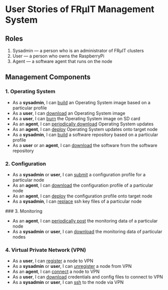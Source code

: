# User Stories of FRµIT Management System

## Roles

1. Sysadmin — a person who is an administrator of FRµIT clusters
2. User — a person who owns the RaspberryPi
3. Agent — a software agent that runs on the node



## Management Components

### 1. Operating System

- As a **sysadmin**, I can <u>build</u> an Operating System image based on a particular profile
- As a **user**, I can <u>download</u> an Operating System image
- As a **user**, I can <u>burn</u> the Operating System image on SD card
- As an **agent**, I can <u>periodically download</u> Operating System updates
- As an **agent**, I can <u>deploy</u> Operating System updates onto target node
- As a **sysadmin**, I can <u>build</u> a software repository based on a particular profile
- As a **user** or an **agent**, I can <u>download</u> the software from the software repository



### 2. Configuration

- As a **sysadmin** or **user**, I can <u>submit</u> a configuration profile for a particular node
- As an **agent**, I can <u>download</u> the configuration profile of a particular node
- As an **agent**, I can <u>deploy</u> the configuration profile onto target node
- As a **sysadmin**, I can <u>replace</u> ssh key files of a particular node



### 3. Monitoring

- As an **agent**, I can <u>periodically post</u> the monitoring data of a particular node
- As a **sysadmin** or **user**, I can <u>download</u> the monitoring data of particular nodes



### 4. Virtual Private Network (VPN)

- As a **user**, I can <u>register</u> a node to VPN
- As a **sysadmin** or **user**, I can <u>unregister</u> a node from VPN
- As an **agent**, I can <u>connect</u> a node to VPN
- As a **user**, I can <u>download</u> credentials and config files to connect to VPN
- As a **sysadmin** or **user**, I can <u>ssh</u> to the node via VPN
